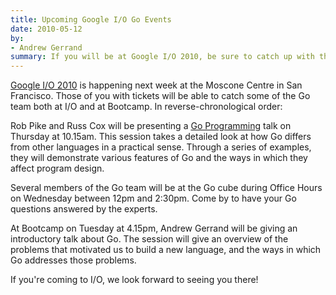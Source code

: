 ```yaml
---
title: Upcoming Google I/O Go Events
date: 2010-05-12
by:
- Andrew Gerrand
summary: If you will be at Google I/O 2010, be sure to catch up with the Go team at these events.
---
```



[Google I/O 2010](https://googleblog.blogspot.com/2010/01/google-io-2010-now-open-for.html)
is happening next week at the Moscone Centre in San Francisco.
Those of you with tickets will be able to catch some of the Go team both
at I/O and at Bootcamp.
In reverse-chronological order:

Rob Pike and Russ Cox will be presenting a [Go Programming](https://www.youtube.com/watch?v=jgVhBThJdXc)
talk on Thursday at 10.15am.
This session takes a detailed look at how Go differs from other languages
in a practical sense.
Through a series of examples, they will demonstrate various features of
Go and the ways in which they affect program design.

Several members of the Go team will be at the Go cube during Office Hours
on Wednesday between 12pm and 2:30pm.
Come by to have your Go questions answered by the experts.

At Bootcamp on Tuesday at 4.15pm, Andrew Gerrand will be giving an introductory talk about Go.
The session will give an overview of the problems that motivated us to build a new language,
and the ways in which Go addresses those problems.

If you're coming to I/O, we look forward to seeing you there!
